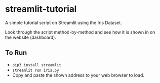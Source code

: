 # streamlit-tutorial
A simple tutorial script on Streamlit using the Iris Dataset.

Look through the script method-by-method and see how it is shown in on the website (dashboard).

## To Run
- ```pip3 install streamlit```
- ```streamlit run iris.py```
- Copy and paste the shown address to your web browser to load.
